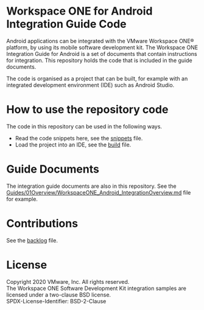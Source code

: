 # Workspace ONE for Android Integration Guide Code
Android applications can be integrated with the VMware Workspace ONE® platform,
by using its mobile software development kit. The Workspace ONE Integration
Guide for Android is a set of documents that contain instructions for
integration. This repository holds the code that is included in the guide
documents.

The code is organised as a project that can be built, for example with an
integrated development environment (IDE) such as Android Studio.

# How to use the repository code
The code in this repository can be used in the following ways.

-   Read the code snippets here, see the [snippets](Documentation/snippets.md)
    file.
-   Load the project into an IDE, see the [build](Documentation/build.md) file.

# Guide Documents
The integration guide documents are also in this repository. See the
[Guides/01Overview/WorkspaceONE_Android_IntegrationOverview.md](Guides/01Overview/WorkspaceONE_Android_IntegrationOverview.md)
file for example.

# Contributions
See the [backlog](Documentation/backlog.md) file.

# License
Copyright 2020 VMware, Inc. All rights reserved.  
The Workspace ONE Software Development Kit integration samples are licensed
under a two-clause BSD license.  
SPDX-License-Identifier: BSD-2-Clause